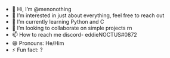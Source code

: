 - 👋 Hi, I’m @menonothing
- 👀 I’m interested in just about everything, feel free to reach out
- 🌱 I’m currently learning Python and C
- 💞️ I’m looking to collaborate on simple projects rn
- 📫 How to reach me discord- eddieNOCTUS#0872
- 😄 Pronouns: He/Him
- ⚡ Fun fact: ?

<!---
menonothing/menonothing is a ✨ special ✨ repository because its `README.md` (this file) appears on your GitHub profile.
You can click the Preview link to take a look at your changes.
--->
